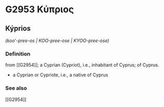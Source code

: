 # G2953 Κύπριος

## Kýprios

_(koo'-pree-os | KOO-pree-ose | KYOO-pree-ose)_

### Definition

from [[G2954]]; a Cyprian (Cypriot), i.e., inhabitant of Cyprus; of Cyprus.

- a Cyprian or Cypriote, i.e., a native of Cyprus

### See also

[[G2954]]

